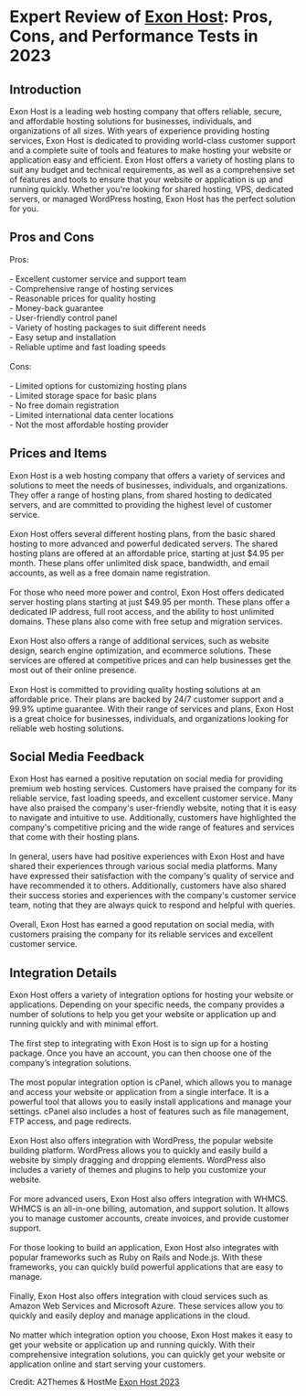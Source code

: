 <h1>Expert Review of <a href="https://a2themes.com/exon-host-reviews">Exon Host</a>: Pros, Cons, and Performance Tests in 2023</h1>
<h2>Introduction</h2>
Exon Host is a leading web hosting company that offers reliable, secure, and affordable hosting solutions for businesses, individuals, and organizations of all sizes. With years of experience providing hosting services, Exon Host is dedicated to providing world-class customer support and a complete suite of tools and features to make hosting your website or application easy and efficient. Exon Host offers a variety of hosting plans to suit any budget and technical requirements, as well as a comprehensive set of features and tools to ensure that your website or application is up and running quickly. Whether you're looking for shared hosting, VPS, dedicated servers, or managed WordPress hosting, Exon Host has the perfect solution for you.
<h2>Pros and Cons</h2>
Pros: <br><br>- Excellent customer service and support team<br>- Comprehensive range of hosting services<br>- Reasonable prices for quality hosting<br>- Money-back guarantee<br>- User-friendly control panel<br>- Variety of hosting packages to suit different needs<br>- Easy setup and installation<br>- Reliable uptime and fast loading speeds<br><br>Cons:<br><br>- Limited options for customizing hosting plans<br>- Limited storage space for basic plans<br>- No free domain registration<br>- Limited international data center locations <br>- Not the most affordable hosting provider
<h2>Prices and Items</h2>
Exon Host is a web hosting company that offers a variety of services and solutions to meet the needs of businesses, individuals, and organizations. They offer a range of hosting plans, from shared hosting to dedicated servers, and are committed to providing the highest level of customer service.<br><br>Exon Host offers several different hosting plans, from the basic shared hosting to more advanced and powerful dedicated servers. The shared hosting plans are offered at an affordable price, starting at just $4.95 per month. These plans offer unlimited disk space, bandwidth, and email accounts, as well as a free domain name registration.<br><br>For those who need more power and control, Exon Host offers dedicated server hosting plans starting at just $49.95 per month. These plans offer a dedicated IP address, full root access, and the ability to host unlimited domains. These plans also come with free setup and migration services.<br><br>Exon Host also offers a range of additional services, such as website design, search engine optimization, and ecommerce solutions. These services are offered at competitive prices and can help businesses get the most out of their online presence.<br><br>Exon Host is committed to providing quality hosting solutions at an affordable price. Their plans are backed by 24/7 customer support and a 99.9% uptime guarantee. With their range of services and plans, Exon Host is a great choice for businesses, individuals, and organizations looking for reliable web hosting solutions.
<h2>Social Media Feedback</h2>
Exon Host has earned a positive reputation on social media for providing premium web hosting services. Customers have praised the company for its reliable service, fast loading speeds, and excellent customer service. Many have also praised the company's user-friendly website, noting that it is easy to navigate and intuitive to use. Additionally, customers have highlighted the company's competitive pricing and the wide range of features and services that come with their hosting plans. <br><br>In general, users have had positive experiences with Exon Host and have shared their experiences through various social media platforms. Many have expressed their satisfaction with the company's quality of service and have recommended it to others. Additionally, customers have also shared their success stories and experiences with the company's customer service team, noting that they are always quick to respond and helpful with queries. <br><br>Overall, Exon Host has earned a good reputation on social media, with customers praising the company for its reliable services and excellent customer service.
<h2>Integration Details</h2>
Exon Host offers a variety of integration options for hosting your website or applications. Depending on your specific needs, the company provides a number of solutions to help you get your website or application up and running quickly and with minimal effort.<br><br>The first step to integrating with Exon Host is to sign up for a hosting package. Once you have an account, you can then choose one of the company’s integration solutions.<br><br>The most popular integration option is cPanel, which allows you to manage and access your website or application from a single interface. It is a powerful tool that allows you to easily install applications and manage your settings. cPanel also includes a host of features such as file management, FTP access, and page redirects.<br><br>Exon Host also offers integration with WordPress, the popular website building platform. WordPress allows you to quickly and easily build a website by simply dragging and dropping elements. WordPress also includes a variety of themes and plugins to help you customize your website.<br><br>For more advanced users, Exon Host also offers integration with WHMCS. WHMCS is an all-in-one billing, automation, and support solution. It allows you to manage customer accounts, create invoices, and provide customer support.<br><br>For those looking to build an application, Exon Host also integrates with popular frameworks such as Ruby on Rails and Node.js. With these frameworks, you can quickly build powerful applications that are easy to manage.<br><br>Finally, Exon Host also offers integration with cloud services such as Amazon Web Services and Microsoft Azure. These services allow you to quickly and easily deploy and manage applications in the cloud.<br><br>No matter which integration option you choose, Exon Host makes it easy to get your website or application up and running quickly. With their comprehensive integration solutions, you can quickly get your website or application online and start serving your customers.
<p>Credit: A2Themes & HostMe <a href="https://a2themes.com/exon-host-reviews">Exon Host 2023</a></p>